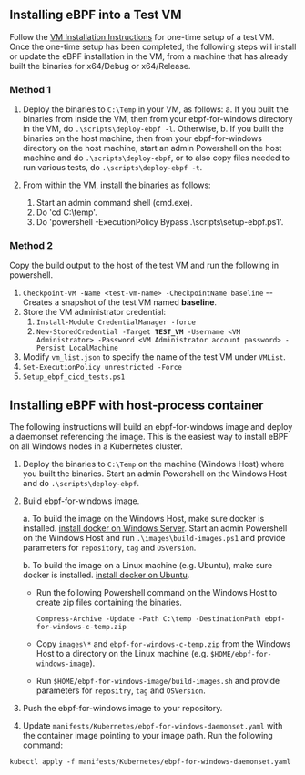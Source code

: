 ## Installing eBPF into a Test VM

Follow the [VM Installation Instructions](vm-setup.md) for one-time setup of a test VM.
Once the one-time setup has been completed, the following steps will
install or update the eBPF installation in the VM, from a machine that
has already built the binaries for x64/Debug or x64/Release.

### Method 1
1. Deploy the binaries to `C:\Temp` in your VM, as follows:
    a. If you built the binaries from inside the VM, then from your ebpf-for-windows directory in the VM, do `.\scripts\deploy-ebpf -l`.  Otherwise,
    b. If you built the binaries on the host machine, then from your ebpf-for-windows directory on the host machine, start an admin Powershell on the host machine and do `.\scripts\deploy-ebpf`, or to also copy files needed to run various tests, do `.\scripts\deploy-ebpf -t`.

2. From within the VM, install the binaries as follows:
    1. Start an admin command shell (cmd.exe).
    2. Do 'cd C:\temp'.
    3. Do 'powershell -ExecutionPolicy Bypass .\scripts\setup-ebpf.ps1'.

### Method 2
Copy the build output to the host of the test VM and run the following in powershell.
1. `Checkpoint-VM -Name <test-vm-name> -CheckpointName baseline` -- Creates a snapshot of the test VM named **baseline**.
2. Store the VM administrator credential:
   1) `Install-Module CredentialManager -force`
   2) `New-StoredCredential -Target `**`TEST_VM`**` -Username <VM Administrator> -Password <VM Administrator account password> -Persist LocalMachine`
3. Modify `vm_list.json` to specify the name of the test VM under `VMList`.
4. `Set-ExecutionPolicy unrestricted -Force`
5. `Setup_ebpf_cicd_tests.ps1`

## Installing eBPF with host-process container 

The following instructions will build an ebpf-for-windows image and deploy a daemonset referencing the image. This is the easiest way
to install eBPF on all Windows nodes in a Kubernetes cluster. 

1. Deploy the binaries to `C:\Temp` on the machine (Windows Host) where you built the binaries.
   Start an admin Powershell on the Windows Host and do `.\scripts\deploy-ebpf`.
   
2. Build ebpf-for-windows image. 
     
    a.  To build the image on the Windows Host, make sure docker is installed. [install docker on Windows Server](https://docs.microsoft.com/en-us/virtualization/windowscontainers/quick-start/set-up-environment?tabs=Windows-Server/).
Start an admin Powershell on the Windows Host and run `.\images\build-images.ps1` and provide parameters for `repository`, `tag` and `OSVersion`.
   
    b.  To build the image on a Linux machine (e.g. Ubuntu), make sure docker is installed. [install docker on Ubuntu](https://docs.docker.com/engine/install/ubuntu/).

    * Run the following Powershell command on the Windows Host to create zip files containing the binaries.
      ```
      Compress-Archive -Update -Path C:\temp -DestinationPath ebpf-for-windows-c-temp.zip
      ```
      
   * Copy `images\*` and `ebpf-for-windows-c-temp.zip` from the Windows Host to a directory on the Linux machine (e.g. `$HOME/ebpf-for-windows-image`).
   
   * Run `$HOME/ebpf-for-windows-image/build-images.sh` and provide parameters for `repositry`, `tag` and `OSVersion`.
   
3. Push the ebpf-for-windows image to your repository.

4. Update `manifests/Kubernetes/ebpf-for-windows-daemonset.yaml` with the container image pointing to your image path. Run the following command:
```
kubectl apply -f manifests/Kubernetes/ebpf-for-windows-daemonset.yaml
```

